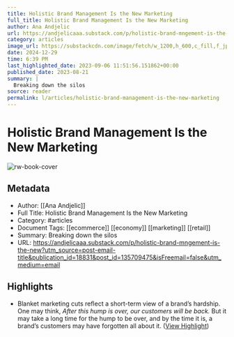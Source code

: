 ```yaml
---
title: Holistic Brand Management Is the New Marketing
full_title: Holistic Brand Management Is the New Marketing
author: Ana Andjelic
url: https://andjelicaaa.substack.com/p/holistic-brand-mngement-is-the-new?utm_source=post-email-title&publication_id=18831&post_id=135709475&isFreemail=false&utm_medium=email
category: articles
image_url: https://substackcdn.com/image/fetch/w_1200,h_600,c_fill,f_jpg,q_auto:good,fl_progressive:steep,g_auto/https%3A%2F%2Fsubstack-post-media.s3.amazonaws.com%2Fpublic%2Fimages%2F041fa4a2-e20d-4768-b119-f6f14801ff35_3000x2000.jpeg
date: 2024-12-29
time: 6:39 PM
last_highlighted_date: 2023-09-06 11:51:56.151862+00:00
published_date: 2023-08-21
summary: |
  Breaking down the silos
source: reader
permalink: l/articles/holistic-brand-management-is-the-new-marketing
---
```

# Holistic Brand Management Is the New Marketing

![rw-book-cover](https://substackcdn.com/image/fetch/w_1200,h_600,c_fill,f_jpg,q_auto:good,fl_progressive:steep,g_auto/https%3A%2F%2Fsubstack-post-media.s3.amazonaws.com%2Fpublic%2Fimages%2F041fa4a2-e20d-4768-b119-f6f14801ff35_3000x2000.jpeg)

## Metadata
- Author: [[Ana Andjelic]]
- Full Title: Holistic Brand Management Is the New Marketing
- Category: #articles
- Document Tags: [[ecommerce]] [[economy]] [[marketing]] [[retail]] 
- Summary: Breaking down the silos
- URL: https://andjelicaaa.substack.com/p/holistic-brand-mngement-is-the-new?utm_source=post-email-title&publication_id=18831&post_id=135709475&isFreemail=false&utm_medium=email

## Highlights
- Blanket marketing cuts reflect a short-term view of a brand’s hardship. One may think, *After this hump is over, our customers will be back.* But it may take a long time for the hump to be over, and by the time it is, a brand’s customers may have forgotten all about it. ([View Highlight](https://read.readwise.io/read/01h9n58mc6f7vk08q7zj5gvq8m))


